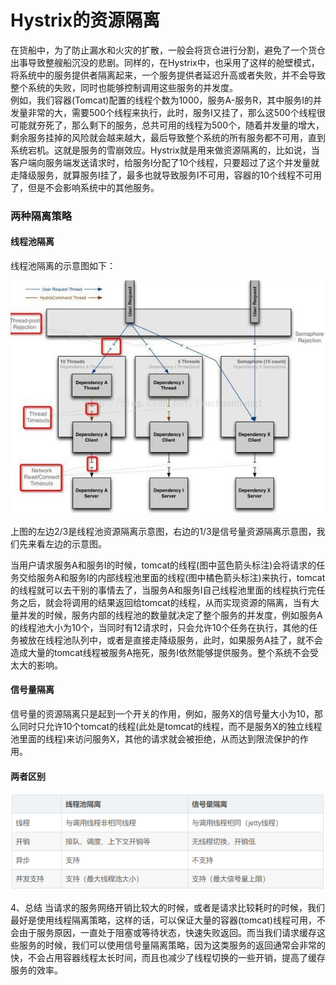 # Hystrix的资源隔离

在货船中，为了防止漏水和火灾的扩散，一般会将货仓进行分割，避免了一个货仓出事导致整艘船沉没的悲剧。同样的，在Hystrix中，也采用了这样的舱壁模式，将系统中的服务提供者隔离起来，一个服务提供者延迟升高或者失败，并不会导致整个系统的失败，同时也能够控制调用这些服务的并发度。<br>
例如，我们容器(Tomcat)配置的线程个数为1000，服务A-服务R，其中服务I的并发量非常的大，需要500个线程来执行，此时，服务I又挂了，那么这500个线程很可能就夯死了，那么剩下的服务，总共可用的线程为500个，随着并发量的增大，剩余服务挂掉的风险就会越来越大，最后导致整个系统的所有服务都不可用，直到系统宕机。这就是服务的雪崩效应。Hystrix就是用来做资源隔离的，比如说，当客户端向服务端发送请求时，给服务I分配了10个线程，只要超过了这个并发量就走降级服务，就算服务I挂了，最多也就导致服务I不可用，容器的10个线程不可用了，但是不会影响系统中的其他服务。

### 两种隔离策略

#### 线程池隔离
线程池隔离的示意图如下：

![流程图官方](https://github.com/shanyao19940801/BookeNote/blob/master/Hystrix/files/02.jpg)

上图的左边2/3是线程池资源隔离示意图，右边的1/3是信号量资源隔离示意图，我们先来看左边的示意图。

当用户请求服务A和服务I的时候，tomcat的线程(图中蓝色箭头标注)会将请求的任务交给服务A和服务I的内部线程池里面的线程(图中橘色箭头标注)来执行，tomcat的线程就可以去干别的事情去了，当服务A和服务I自己线程池里面的线程执行完任务之后，就会将调用的结果返回给tomcat的线程，从而实现资源的隔离，当有大量并发的时候，服务内部的线程池的数量就决定了整个服务的并发度，例如服务A的线程池大小为10个，当同时有12请求时，只会允许10个任务在执行，其他的任务被放在线程池队列中，或者是直接走降级服务，此时，如果服务A挂了，就不会造成大量的tomcat线程被服务A拖死，服务I依然能够提供服务。整个系统不会受太大的影响。

#### 信号量隔离

信号量的资源隔离只是起到一个开关的作用，例如，服务X的信号量大小为10，那么同时只允许10个tomcat的线程(此处是tomcat的线程，而不是服务X的独立线程池里面的线程)来访问服务X，其他的请求就会被拒绝，从而达到限流保护的作用。

#### 两者区别

![流程图官方](https://github.com/shanyao19940801/BookeNote/blob/master/Hystrix/files/dif.png)

4、总结
当请求的服务网络开销比较大的时候，或者是请求比较耗时的时候，我们最好是使用线程隔离策略，这样的话，可以保证大量的容器(tomcat)线程可用，不会由于服务原因，一直处于阻塞或等待状态，快速失败返回。而当我们请求缓存这些服务的时候，我们可以使用信号量隔离策略，因为这类服务的返回通常会非常的快，不会占用容器线程太长时间，而且也减少了线程切换的一些开销，提高了缓存服务的效率。
